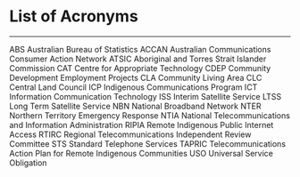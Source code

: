 # List of Acronyms 

  
  -------- ------------------------------------------------------------------
  ABS      Australian Bureau of Statistics
  ACCAN    Australian Communications Consumer Action Network
  ATSIC    Aboriginal and Torres Strait Islander Commission
  CAT      Centre for Appropriate Technology
  CDEP     Community Development Employment Projects
  CLA      Community Living Area
  CLC      Central Land Council
  ICP      Indigenous Communications Program
  ICT      Information Communication Technology
  ISS      Interim Satellite Service
  LTSS     Long Term Satellite Service
  NBN      National Broadband Network
  NTER     Northern Territory Emergency Response
  NTIA     National Telecommunications and Information Administration
  RIPIA    Remote Indigenous Public Internet Access
  RTIRC    Regional Telecommunications Independent Review Committee
  STS      Standard Telephone Services
  TAPRIC   Telecommunications Action Plan for Remote Indigenous Communities
  USO      Universal Service Obligation


